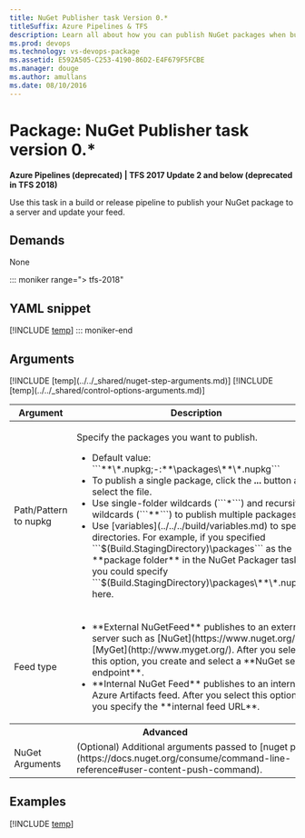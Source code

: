 ```yaml
---
title: NuGet Publisher task Version 0.*
titleSuffix: Azure Pipelines & TFS
description: Learn all about how you can publish NuGet packages when building code in Azure Pipelines and Team Foundation Server
ms.prod: devops
ms.technology: vs-devops-package
ms.assetid: E592A505-C253-4190-86D2-E4F679F5FCBE
ms.manager: douge
ms.author: amullans
ms.date: 08/10/2016
---
```


# Package: NuGet Publisher task version 0.*

**Azure Pipelines (deprecated) | TFS 2017 Update 2 and below (deprecated in TFS 2018)**

Use this task in a build or release pipeline to publish your NuGet package to a server and update your feed.

## Demands

None

::: moniker range="> tfs-2018"
## YAML snippet
[!INCLUDE [temp](../../_shared/yaml/NuGetPublisherV0.md)]
::: moniker-end

## Arguments

<table>
<thead>
<tr>
<th>Argument</th>
<th>Description</th>
</tr>
</thead>
<tr>
<td>Path/Pattern to nupkg</td>
<td>
<p>Specify the packages you want to publish.</p>
<ul>
<li>Default value: ```**\*.nupkg;-:**\packages\**\*.nupkg```</li>
<li>To publish a single package, click the <strong>...</strong> button and select the file.</li>
<li>Use single-folder wildcards (```*```) and recursive wildcards (```**```) to publish multiple packages.</li>
<li>Use [variables](../../../build/variables.md) to specify directories. For example, if you specified ```$(Build.StagingDirectory)\packages``` as the **package folder** in the NuGet Packager task, you could specify ```$(Build.StagingDirectory)\packages\**\*.nupkg``` here.</li>
</ul>
<!-- https://github.com/Microsoft/vso-agent-tasks/blob/master/Tasks/NugetPublisher/task.json says you can specify multiple patterns separated by semicolons. That doesn't seem to work -->
</td>
</tr>
<tr>
<td>Feed type</td>
<td>
<ul>
<li>**External NuGetFeed** publishes to an external server such as [NuGet](https://www.nuget.org/) or [MyGet](http://www.myget.org/). After you select this option, you create and select a **NuGet server endpoint**.
</li>
<li>**Internal NuGet Feed** publishes to an internal or Azure Artifacts feed. After you select this option, you specify the **internal feed URL**.
</li>
</ul>
</td>
</tr>
<tr><th style="text-align: center" colspan="2">Advanced</th></tr>
<tr>
<td>NuGet Arguments</td>
<td>
(Optional) Additional arguments passed to [nuget push](https://docs.nuget.org/consume/command-line-reference#user-content-push-command).
</td>
</tr>
[!INCLUDE [temp](../../_shared/nuget-step-arguments.md)]
[!INCLUDE [temp](../../_shared/control-options-arguments.md)]
</table>

## Examples

[!INCLUDE [temp](../../_shared/nuget-create-step-examples.md)]
